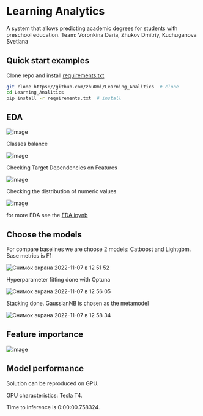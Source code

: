 # Learning Analytics
A system that allows predicting academic degrees for students with preschool education.
Team: Voronkina Daria, Zhukov Dmitriy, Kuchuganova Svetlana
## Quick start examples
Clone repo and install [requirements.txt](https://github.com/zhuDmi/Learning_Analitics)
```bash
git clone https://github.com/zhuDmi/Learning_Analitics  # clone
cd Learning_Analitics
pip install -r requirements.txt  # install
```
## EDA
![image](https://user-images.githubusercontent.com/99802770/200241590-eb731200-af0a-494b-942f-aef092d018ed.png)

Classes balance

![image](https://user-images.githubusercontent.com/99802770/200241698-7016bea4-1d96-40b2-ad4d-fb40b1425622.png)


Checking Target Dependencies on Features

![image](https://user-images.githubusercontent.com/99802770/200241743-1e883ea8-4dc7-422a-857f-19307391ca89.png)

Checking the distribution of numeric values

![image](https://user-images.githubusercontent.com/99802770/200241827-333bcc1a-b4d4-4956-963c-76ac8e02cf85.png)

for more EDA see the [EDA.ipynb](https://github.com/zhuDmi/Learning_Analitics/blob/master/notebooks/EDA.ipynb)

## Choose the models

For compare baselines we are choose 2 models: Catboost and Lightgbm. Base metrics is F1

![Снимок экрана 2022-11-07 в 12 51 52](https://user-images.githubusercontent.com/99802770/200241913-cbb50e7a-05d8-4e49-9862-6a392ead7a27.png)

Hyperparameter fitting done with Optuna

![Снимок экрана 2022-11-07 в 12 56 05](https://user-images.githubusercontent.com/99802770/200241989-7d73af7f-1047-44fe-8f09-3871c955ba17.png)


Stacking done. GaussianNB is chosen as the metamodel

![Снимок экрана 2022-11-07 в 12 58 34](https://user-images.githubusercontent.com/99802770/200242048-b02d33ab-11dd-4461-ab04-a12666d2b030.png)


## Feature importance

![image](https://user-images.githubusercontent.com/99802770/200242140-9427541c-cbac-4a60-9a40-a79d2e86375f.png)


## Model performance

Solution can be reproduced on GPU.

GPU characteristics: Tesla T4.

Time to inference is 0:00:00.758324.
